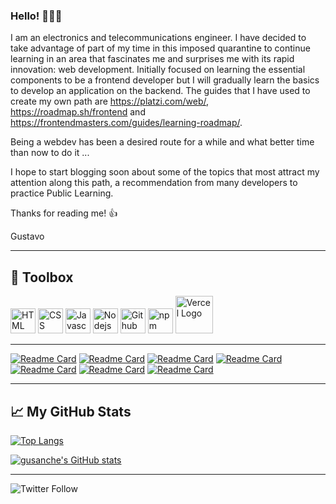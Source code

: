 ### Hello! 👋👋👋

<!--
**gustavosanchezgalarza/gustavosanchezgalarza** is a ✨ _special_ ✨ repository because its `README.md` (this file) appears on your GitHub profile.

Here are some ideas to get you started:

- 🔭 I’m currently working on ...
- 🌱 I’m currently learning ...
- 👯 I’m looking to collaborate on ...
- 🤔 I’m looking for help with ...
- 💬 Ask me about ...
- 📫 How to reach me: ...
- 😄 Pronouns: ...
- ⚡ Fun fact: ...
-->
I am an electronics and telecommunications engineer. I have decided to take advantage of part of my time in this imposed quarantine to continue learning in an area that fascinates me and surprises me with its rapid innovation: web development.
Initially focused on learning the essential components to be a frontend developer but I will gradually learn the basics to develop an application on the backend. The guides that I have used to create my own path are https://platzi.com/web/, https://roadmap.sh/frontend and https://frontendmasters.com/guides/learning-roadmap/.

Being a webdev has been a desired route for a while and what better time than now to do it ...

I hope to start blogging soon about some of the topics that most attract my attention along this path, a recommendation from many developers to practice Public Learning.

Thanks for reading me! 👍

Gustavo

---
## 🧰 Toolbox

<img src="https://cdn.worldvectorlogo.com/logos/html5.svg" alt="HTML Logo" width="40" height="40"/>  <img src="https://cdn.worldvectorlogo.com/logos/css3.svg" alt="CSS Logo" width="40" height="40"/>  <img src="https://cdn.worldvectorlogo.com/logos/logo-javascript.svg" alt="Javascript Logo" width="40" height="40"/>  <img src="https://cdn.worldvectorlogo.com/logos/nodejs-icon.svg" alt="Nodejs Logo" width="40" height="40"/>  <img src="https://cdn.worldvectorlogo.com/logos/github-icon.svg" alt="Github Logo" width="40" height="40"/>  <img src="https://cdn.worldvectorlogo.com/logos/npm-square-red-1.svg" alt="npm Logo" width="40" height="40"/>  <img src="https://cdn.worldvectorlogo.com/logos/vercel.svg" alt="Vercel Logo" width="60" height="60"/>

---
[![Readme Card](https://github-readme-stats.vercel.app/api/pin/?username=gustavosanchezgalarza&show_owner=true&repo=frontend-mentor-huddle-landing-page-single-intro-section)](https://github.com/anuraghazra/github-readme-stats)
[![Readme Card](https://github-readme-stats.vercel.app/api/pin/?username=gustavosanchezgalarza&show_owner=true&repo=simple-calculator)](https://github.com/anuraghazra/github-readme-stats)
[![Readme Card](https://github-readme-stats.vercel.app/api/pin/?username=gustavosanchezgalarza&show_owner=true&repo=frontend-mentor-single-price-grid-component)](https://github.com/anuraghazra/github-readme-stats)
[![Readme Card](https://github-readme-stats.vercel.app/api/pin/?username=gustavosanchezgalarza&show_owner=true&repo=frontend-mentor-chat-app-css-illustration)](https://github.com/anuraghazra/github-readme-stats)
[![Readme Card](https://github-readme-stats.vercel.app/api/pin/?username=gustavosanchezgalarza&show_owner=true&repo=frontend-mentor-social-proof-section)](https://github.com/anuraghazra/github-readme-stats)
[![Readme Card](https://github-readme-stats.vercel.app/api/pin/?username=gustavosanchezgalarza&show_owner=true&repo=frontend-mentor-testimonials-grid-section)](https://github.com/anuraghazra/github-readme-stats)
[![Readme Card](https://github-readme-stats.vercel.app/api/pin/?username=gustavosanchezgalarza&show_owner=true&repo=frontend-mentor-profile-card-component)](https://github.com/anuraghazra/github-readme-stats)

---
## &#x1f4c8; My GitHub Stats

[![Top Langs](https://github-readme-stats.vercel.app/api/top-langs/?username=gustavosanchezgalarza&theme=chartreuse-dark&show_icons=true&bg_color=142850)](https://github.com/anuraghazra/github-readme-stats)

[![gusanche's GitHub stats](https://github-readme-stats.vercel.app/api?username=gustavosanchezgalarza&theme=tokyonight&show_icons=true&count_private=true&bg_color=142850)](https://github.com/anuraghazra/github-readme-stats)

---
![Twitter Follow](https://img.shields.io/twitter/follow/gusanchedev?style=social)
